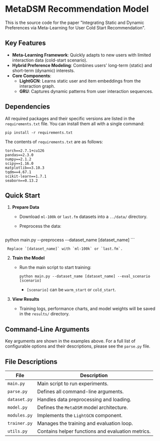 # MetaDSM Recommendation Model

This is the source code for the paper "Integrating Static and Dynamic Preferences via Meta-Learning for User Cold Start Recommendation".

## Key Features

- **Meta-Learning Framework**: Quickly adapts to new users with limited interaction data (cold-start scenario).
- **Hybrid Preference Modeling**: Combines users' long-term (static) and short-term (dynamic) interests.
- **Core Components**:
  - **LightGCN**: Learns static user and item embeddings from the interaction graph.
  - **GRU**: Captures dynamic patterns from user interaction sequences.

## Dependencies

All required packages and their specific versions are listed in the `requirements.txt` file. You can install them all with a single command:

```
pip install -r requirements.txt
```

The contents of `requirements.txt` are as follows:

```
torch==2.7.1+cu126
pandas==2.3.0
numpy==2.1.2
scipy==1.16.0
matplotlib==3.10.3
tqdm==4.67.1
scikit-learn==1.7.1
seaborn==0.13.2
```

## Quick Start

1. **Prepare Data**

   - Download `ml-100k` or `last.fm` datasets into a `../data/` directory.

   - Preprocess the data:

     ```
  python main.py --preprocess --dataset_name [dataset_name]
     ```
     
     Replace `[dataset_name]` with `ml-100k` or `last.fm`.

2. **Train the Model**

   - Run the main script to start training:

     ```
     python main.py --dataset_name [dataset_name] --eval_scenario [scenario]
     ```

     - `[scenario]` can be `warm_start` or `cold_start`.

3. **View Results**

   - Training logs, performance charts, and model weights will be saved in the `results/` directory.

## Command-Line Arguments

Key arguments are shown in the examples above. For a full list of configurable options and their descriptions, please see the `parse.py` file.

## File Descriptions

| File         | Description                                       |
| ------------ | ------------------------------------------------- |
| `main.py`    | Main script to run experiments.                   |
| `parse.py`   | Defines all command-line arguments.               |
| `dataset.py` | Handles data preprocessing and loading.           |
| `model.py`   | Defines the `MetaDSM` model architecture.         |
| `modules.py` | Implements the `LightGCN` component.              |
| `trainer.py` | Manages the training and evaluation loop.         |
| `utils.py`   | Contains helper functions and evaluation metrics. |
